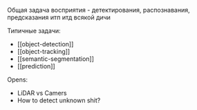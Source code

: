 Общая задача восприятия - детектирования, распознавания, предсказания итп итд всякой дичи

Типичные задачи:
- [[object-detection]]
- [[object-tracking]]
- [[semantic-segmentation]]
- [[prediction]]

Opens:
- LiDAR vs Camers
- How to detect unknown shit?

